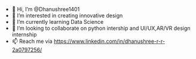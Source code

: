 - 👋 Hi, I’m @Dhanushree1401
- 👀 I’m interested in creating innovative design
- 🌱 I’m currently learning Data Science
- 💞️ I’m looking to collaborate on python intership and UI/UX,AR/VR design internship
- 📫 Reach me via https://www.linkedin.com/in/dhanushree-r-r-2a0797256/ 


<!---
Dhanushree1401/Dhanushree1401 is a ✨ special ✨ repository because its `README.md` (this file) appears on your GitHub profile.
You can click the Preview link to take a look at your changes.
--->
